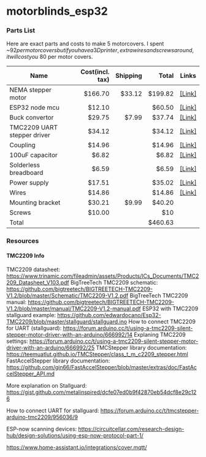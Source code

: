 # motorblinds_esp32

### Parts List
Here are exact parts and costs to make 5 motorcovers. I spent ~$92 per motorcovers but if you
have a 3D printer, extra wires and screws around, it will cost you ~$80 per motor covers.

|Name                       |Cost(incl. tax)|Shipping|Total  |Links  |
|---------------------------|--------------:|-------:|------:|:-----:|
|NEMA stepper motor         |        $166.70|  $33.12|$199.82|[[Link]](https://www.omc-stepperonline.com/nema-11-stepper-motor-bipolar-l-45mm-w-gear-ratio-5-1-planetary-gearbox-11hs18-0674s-pg5)|
|ESP32 node mcu             |         $12.10|        | $60.50|[[Link]](https://www.amazon.com/dp/B0718T232Z)|
|Buck convertor             |         $29.75|   $7.99| $37.74|[[Link]](https://www.mouser.com/ProductDetail/485-4739)|
|TMC2209 UART stepper driver|         $34.12|        | $34.12|[[Link]](https://www.amazon.com/gp/product/B07YW7BM68)|
|Coupling                   |         $14.96|        | $14.96|[[Link]](https://www.amazon.com/gp/product/B07MPFJGZW)|
|100uF capacitor            |          $6.82|        |  $6.82|[[Link]](https://www.amazon.com/gp/product/B07Y3F194W)|
|Solderless breadboard      |          $6.59|        |  $6.59|[[Link]](https://www.amazon.com/gp/product/B07LF71ZTS)|
|Power supply               |         $17.51|        | $35.02|[[Link]](https://www.amazon.com/gp/product/B07N18XN84)|
|Wires                      |         $14.86|        | $14.86|[[Link]](https://www.amazon.com/gp/product/B07Z4W6V6R)|
|Mounting bracket           |         $30.21|   $9.99| $40.20|       |
|Screws                     |         $10.00|        |    $10|       |
|Total                      |               |        |$460.63|       |

### Resources
#### TMC2209 Info
TMC2209 datasheet: https://www.trinamic.com/fileadmin/assets/Products/ICs_Documents/TMC2209_Datasheet_V103.pdf
BigTreeTech TMC2209 schematic: https://github.com/bigtreetech/BIGTREETECH-TMC2209-V1.2/blob/master/Schematic/TMC2209-V1.2.pdf
BigTreeTech TMC2209 manual: https://github.com/bigtreetech/BIGTREETECH-TMC2209-V1.2/blob/master/manual/TMC2209-V1.2-manual.pdf
ESP32 with TMC2209 stallguard example: https://github.com/edwardocano/Esp32-TMC2209/blob/master/stallguard/stallguard.ino
How to connect TMC2209 for UART (stallguard): https://forum.arduino.cc/t/using-a-tmc2209-silent-stepper-motor-driver-with-an-arduino/666992/14
Explaning TMC2209 settings: https://forum.arduino.cc/t/using-a-tmc2209-silent-stepper-motor-driver-with-an-arduino/666992/25
TMCStepper library documentation: https://teemuatlut.github.io/TMCStepper/class_t_m_c2209_stepper.html
FastAccelStepper library documentation: https://github.com/gin66/FastAccelStepper/blob/master/extras/doc/FastAccelStepper_API.md

More explanation on Stallguard: https://gist.github.com/metalinspired/dcfe07ed0b9f42870eb54dcf8e29c126

How to connect UART for stallguard: https://forum.arduino.cc/t/tmcstepper-arduino-tmc2209/956036/9

ESP-now scanning devices: https://circuitcellar.com/research-design-hub/design-solutions/using-esp-now-protocol-part-1/

https://www.home-assistant.io/integrations/cover.mqtt/